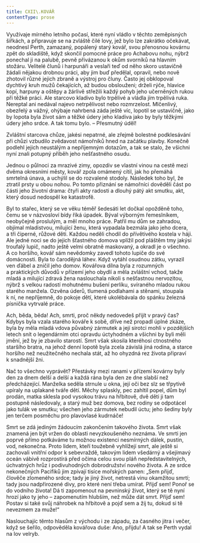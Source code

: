 ```yaml
---
title: CXII\.KOVÁŘ
contentType: prose
---
```


<section>

Využívaje mírného letního počasí, které nyní vládlo v těchto zeměpisných šířkách, a připravuje se na zvláště čilé lovy, jež bylo lze zakrátko očekávat, neodnesl Perth, zamazaný, popálený starý kovář, svou přenosnou kovárnu zpět do skladiště, když skončil pomocné práce pro Achabovu nohu, nýbrž ponechal ji na palubě, pevně přivázanou k okům svorníků na hlavním stožáru. Velitelé člunů i harpunáři a veslaři teď od něho skoro ustavičně žádali nějakou drobnou práci, aby jim buď předělal, opravil, nebo nově zhotovil různé jejich zbraně a výstroj pro čluny. Často jej obklopoval dychtivý kruh mužů čekajících, až budou obslouženi; drželi rýče, hlavice kopí, harpuny a oštěpy a žárlivě střežili každý pohyb jeho učerněných rukou při těžké práci. Ale starcovo kladivo bylo trpělivé a vládla jím trpělivá ruka. Nereptal ani nedával najevo netrpělivost nebo rozmrzelost. Mlčenlivý, obezřelý a vážný, ohýbaje nahrbená záda ještě víc, lopotil se ustavičně, jako by lopota byla život sám a těžké údery jeho kladiva jako by byly těžkými údery jeho srdce. A tak tomu bylo. – Přesmutný úděl!

Zvláštní starcova chůze, jakési nepatrné, ale zřejmě bolestné podklesávání při chůzi vzbudilo zvědavost námořníků hned na začátku plavby. Konečně podlehl jejich neustálým a nepříjemným dotazům, a tak se stalo, že všichni nyní znali potupný příběh jeho nešťastného osudu.

Jednou o půlnoci za mrazivé zimy, opozdiv se vlastní vinou na cestě mezi dvěma okresními městy, kovář zpola omámený cítil, jak ho přemáhá smrtelná únava, a uchýlil se do rozvalené stodoly. Následek toho byl, že ztratil prsty u obou nohou. Po tomto přiznání se námořníci dověděli část po části jeho životní drama: čtyři akty radosti a dlouhý pátý akt smutku, akt, který dosud nedospěl ke katastrofě.

Byl to stařec, který se ve věku téměř šedesáti let dočkal opožděně toho, čemu se v názvosloví bídy říká úpadek. Býval výborným řemeslníkem, neobyčejně proslulým, a měl mnoho práce. Patřil mu dům se zahradou, objímal mladistvou, milující ženu, která vypadala bezmála jako jeho dcera, a tři čiperné, růžové děti. Každou neděli chodil do přívětivého kostela v háji. Ale jedné noci se do jejich šťastného domova vplížil pod pláštěm tmy jakýsi troufalý lupič, nadto ještě velmi obratně maskovaný, a okradl je o všechno. A co horšího, kovář sám nevědomky zavedl tohoto lupiče do své domácnosti. Byla to čarodějná láhev. Když vytáhl osudnou zátku, vyrazil ven ďábel a zničil jeho domov. Kovářova dílna byla z rozumných a praktických důvodů v přízemí jeho obydlí a měla zvláštní vchod, takže mladá a milující zdravá žena naslouchala nikoli s nešťastnou nervozitou, nýbrž s velkou radostí mohutnému bušení perlíku, svíraného mladou rukou starého manžela. Ozvěna úderů, tlumená podlahami a stěnami, stoupala k ní, ne nepříjemně, do pokoje dětí, které ukolébávala do spánku železná písnička vytrvalé práce.

Ach, běda, běda! Ach, smrti, proč někdy nedovedeš přijít v pravý čas? Kdybys byla vzala starého kováře k sobě, dříve než propadl úplné zkáze, byla by měla mladá vdova půvabný zármutek a její sirotci mohli v pozdějších letech snít o legendárním otci opravdu úctyhodném a všichni by byli měli jmění, jež by je zbavilo starostí. Smrt však skosila kteréhosi ctnostného staršího bratra, na jehož denní lopotě byla zcela závislá jiná rodina, a starce horšího než neužitečného nechala stát, až ho ohyzdná rez života připraví k snadnější žni.

Nač to všechno vyprávět? Přestávky mezi ranami v přízemí kovárny byly den za dnem delší a delší a každá rána byla den ze dne slabší než předcházející. Manželka seděla strnule u okna, její oči bez slz se třpytivě upíraly na uplakané tváře dětí. Měchy splaskly, pec zahltil popel, dům byl prodán, matka sklesla pod vysokou trávu na hřbitově, dvě děti ji tam postupně následovaly, a starý muž bez domova, bez rodiny se odpotácel jako tulák ve smutku; všechen jeho zármutek nebudil úctu; jeho šediny byly jen terčem posměchu pro plavovlasé kudrnáče!

Smrt se zdá jediným žádoucím zakončením takového života. Smrt však znamená jen být vržen do oblasti nevyzkoušeného neznáma. Ve smrti jen poprvé přímo potkáváme tu možnou existenci nesmírných dálek, pustin, vod, nekonečna. Proto lidem, kteří toužebně vyhlížejí smrt, ale ještě si zachovali vnitřní odpor k sebevraždě, takovým lidem všedárný a všejímavý oceán vábivě rozprostírá před očima celou svou pláň nepředstavitelných, úchvatných hrůz i podivuhodných dobrodružství nového života. A ze srdce nekonečných Pacifiků jim zpívají tisíce mořských panen: „Sem přijď, člověče zlomeného srdce; tady je jiný život, netrestá vinu okamžitou smrtí; tady jsou nadpřirozené divy, pro které není třeba umírat. Přijď sem! Ponoř se do vodního života! Dá ti zapomenout na pevninský život, který se tě nyní hrozí jako ty jeho – zapomenutím hlubším, než může dát smrt. Přijď sem! Postav si také svůj náhrobek na hřbitově a pojď sem a žij tu, dokud si tě nevezmem za muže!“

Naslouchajíc těmto hlasům z východu i ze západu, za časného jitra i večer, když se šeřilo, odpověděla kovářova duše: Ano, přijdu! A tak se Perth vydal na lov velryb.

</section>
